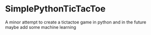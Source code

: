 # SimplePythonTicTacToe
A minor attempt to create a tictactoe game in python and in the future maybe add some machine learning
